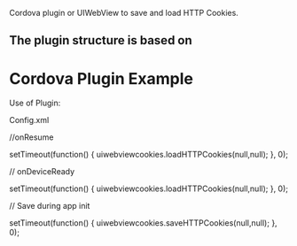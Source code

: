 Cordova plugin or UIWebView to save and load HTTP Cookies.

The plugin structure is based on 
---
# Cordova Plugin Example

Use of Plugin:

Config.xml <plugin name="cordova-plugin-example" source="git" spec="https://github.com/arvind1983/iOSUIWebViewCookies"/>

//onResume

setTimeout(function() { uiwebviewcookies.loadHTTPCookies(null,null); }, 0);

// onDeviceReady 

setTimeout(function() { uiwebviewcookies.loadHTTPCookies(null,null); }, 0);

// Save during app init

setTimeout(function() { uiwebviewcookies.saveHTTPCookies(null,null); }, 0);
